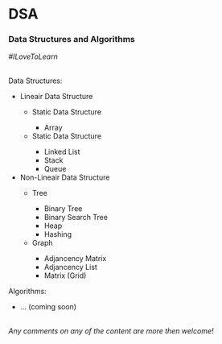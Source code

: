 <h1>DSA</h1>
<h3>Data Structures and Algorithms</h3>
<i>#ILoveToLearn</i>
<br /><br />
<p>Data Structures:</p>
<ul>
    <li>Lineair Data Structure</li>
    <ul>
        <li>Static Data Structure</li>
        <ul>
            <li>Array</li>
        </ul>
        <li>Static Data Structure</li>
        <ul>
            <li>Linked List</li>
            <li>Stack</li>
            <li>Queue</li>
        </ul>
    </ul>
    <li>Non-Lineair Data Structure</li>
    <ul>
        <li>Tree</li>
        <ul>
            <li>Binary Tree</li>
            <li>Binary Search Tree</li>
            <li>Heap</li>
            <li>Hashing</li>
        </ul>
        <li>Graph</li>
        <ul>
            <li>Adjancency Matrix</li>
            <li>Adjancency List</li>
            <li>Matrix (Grid)</li>
        </ul>
    </ul>
</ul>
<p>Algorithms:</p>
<ul>
    <li>... (coming soon)</li>
</ul>
<br />
<i>Any comments on any of the content are more then welcome!</i>
